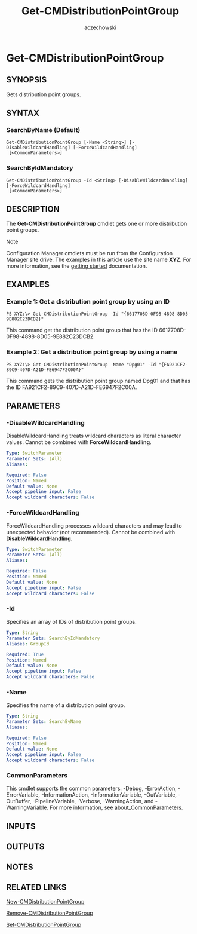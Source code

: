 ﻿---
author: aczechowski
description: Gets distribution point groups.
external help file: AdminUI.PS.Content.dll-Help.xml
manager: dougeby
Module Name: ConfigurationManager
ms.author: aaroncz
ms.date: 05/02/2019
ms.prod: configuration-manager
ms.technology: configmgr-other
ms.topic: conceptual
schema: 2.0.0
title: Get-CMDistributionPointGroup
titleSuffix: Configuration Manager
---

# Get-CMDistributionPointGroup

## SYNOPSIS
Gets distribution point groups.

## SYNTAX

### SearchByName (Default)
```
Get-CMDistributionPointGroup [-Name <String>] [-DisableWildcardHandling] [-ForceWildcardHandling]
 [<CommonParameters>]
```

### SearchByIdMandatory
```
Get-CMDistributionPointGroup -Id <String> [-DisableWildcardHandling] [-ForceWildcardHandling]
 [<CommonParameters>]
```

## DESCRIPTION
The **Get-CMDistributionPointGroup** cmdlet gets one or more distribution point groups.

> [!NOTE]
> Configuration Manager cmdlets must be run from the Configuration Manager site drive.
> The examples in this article use the site name **XYZ**. For more information, see the
> [getting started](/powershell/sccm/overview) documentation.

## EXAMPLES

### Example 1: Get a distribution point group by using an ID
```
PS XYZ:\> Get-CMDistributionPointGroup -Id "{6617708D-0F98-4898-8D05-9E882C23DCB2}"
```

This command get the distribution point group that has the ID 6617708D-0F98-4898-8D05-9E882C23DCB2.

### Example 2: Get a distribution point group by using a name
```
PS XYZ:\> Get-CMDistributionPointGroup -Name "Dpg01" -Id "{FA921CF2-89C9-407D-A21D-FE6947F2C00A}"
```

This command gets the distribution point group named Dpg01 and that has the ID FA921CF2-89C9-407D-A21D-FE6947F2C00A.

## PARAMETERS

### -DisableWildcardHandling
DisableWildcardHandling treats wildcard characters as literal character values. Cannot be combined with **ForceWildcardHandling**.

```yaml
Type: SwitchParameter
Parameter Sets: (All)
Aliases:

Required: False
Position: Named
Default value: None
Accept pipeline input: False
Accept wildcard characters: False
```

### -ForceWildcardHandling
ForceWildcardHandling processes wildcard characters and may lead to unexpected behavior (not recommended). Cannot be combined with **DisableWildcardHandling**.

```yaml
Type: SwitchParameter
Parameter Sets: (All)
Aliases:

Required: False
Position: Named
Default value: None
Accept pipeline input: False
Accept wildcard characters: False
```

### -Id
Specifies an array of IDs of distribution point groups.

```yaml
Type: String
Parameter Sets: SearchByIdMandatory
Aliases: GroupId

Required: True
Position: Named
Default value: None
Accept pipeline input: False
Accept wildcard characters: False
```

### -Name
Specifies the name of a distribution point group.

```yaml
Type: String
Parameter Sets: SearchByName
Aliases:

Required: False
Position: Named
Default value: None
Accept pipeline input: False
Accept wildcard characters: False
```

### CommonParameters
This cmdlet supports the common parameters: -Debug, -ErrorAction, -ErrorVariable, -InformationAction, -InformationVariable, -OutVariable, -OutBuffer, -PipelineVariable, -Verbose, -WarningAction, and -WarningVariable. For more information, see [about_CommonParameters](https://go.microsoft.com/fwlink/?LinkID=113216).

## INPUTS

## OUTPUTS

## NOTES

## RELATED LINKS

[New-CMDistributionPointGroup](New-CMDistributionPointGroup.md)

[Remove-CMDistributionPointGroup](Remove-CMDistributionPointGroup.md)

[Set-CMDistributionPointGroup](Set-CMDistributionPointGroup.md)


